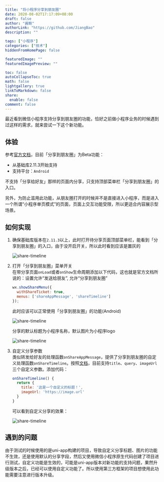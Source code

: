 ```yaml
---
title: "将小程序分享到朋友圈"
date: 2020-08-02T17:17:09+08:00
draft: false
author: "酱鲍"
authorLink: "https://github.com/JiangBao"
description: ""

tags: ["小程序"]
categories: ["技术"]
hiddenFromHomePage: false

featuredImage: ""
featuredImagePreview: ""

toc: false
autoCollapseToc: true
math: false
lightgallery: true
linkToMarkdown: false
share:
  enable: false
comment: false
---
```


最近看到微信小程序支持分享到朋友圈的功能，恰好之前做小程序业务的时候遇到过这样的需求，就来尝试一下这个新功能。

<!--more-->

## 体验
参考[官方文档](https://developers.weixin.qq.com/miniprogram/dev/framework/open-ability/share-timeline.html)，目前「分享到朋友圈」为Beta功能：
* 从基础库2.11.3开始支持
* 支持平台：`Android`

不支持「分享给好友」那样的页面内分享，只支持顶部菜单栏「分享到朋友圈」的入口。

另外，为防止滥用此功能，从朋友圈打开的时候并不是直接进入小程序，而是进入一个所谓“小程序单页模式”的页面，页面上交互功能受限，所以更适合内容展示型场景。

## 如何实现

1. 确保基础库版本在`2.11.3`以上，此时打开待分享页面顶部菜单栏，能看到「分享到朋友圈」的入口，由于没开启开关，所以此时看到应该是置灰的  

    ![share-timeline](https://jiangbao-1258001083.cos.ap-shanghai.myqcloud.com/share-time-line-1.png)

2. 打开「分享到朋友圈」菜单开关  
  在带分享页面`onLoad`或者`onShow`生命周期添加以下代码，这也就是官方文档所说的：设置允许“发送给朋友”, 允许“分享到朋友圈”
    ```js
    wx.showShareMenu({
      withShareTicket: true,
      menus: ['shareAppMessage', 'shareTimeline']
    });
    ```
    此时应该可以正常使用「分享到朋友圈」的功能(Android)  

    ![share-timeline](https://jiangbao-1258001083.cos.ap-shanghai.myqcloud.com/share-timeline-2.png)

    分享的默认标题为小程序名称，默认图片为小程序logo

    ![share-timeline](https://jiangbao-1258001083.cos.ap-shanghai.myqcloud.com/share-timeline-3.png)

3. 自定义分享参数  
  类似转发给好友的处理函数`onShareAppMessage`，提供了分享到朋友圈的自定义处理函数`onShareTimeline`。按照[文档](https://developers.weixin.qq.com/miniprogram/dev/reference/api/Page.html#onShareTimeline)，目前支持`title`、`query`、`imageUrl`三个自定义参数。添加代码：
    ```js
    onShareTimeline() {
      return {
        title: '这是一个自定义的标题！',
        imageUrl: 'https://image.url'
      }
    }
    ```
    可以看到自定义分享的效果：

    ![share-timeline](https://jiangbao-1258001083.cos.ap-shanghai.myqcloud.com/share-timeline-4.png)


## 遇到的问题
由于测试的时候使用的是uni-app构建的项目，导致自定义分享标题、图片的功能不生效，还是使用默认的分享字段，然后又使用微信小程序原生代码创建了项目进行测试，自定义功能是生效的，可能是uni-app版本对新功能的支持问题，果然升级版本之后，已经可以使用自定义功能了。所以使用第三方框架的项目想使用此功能需要注意进行版本升级。
